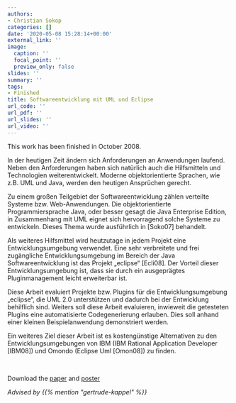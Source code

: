 ```yaml
---
authors:
- Christian Sokop
categories: []
date: '2020-05-08 15:28:14+00:00'
external_link: ''
image:
  caption: ''
  focal_point: ''
  preview_only: false
slides: ''
summary: ''
tags:
- Finished
title: Softwareentwicklung mit UML und Eclipse
url_code: ''
url_pdf: ''
url_slides: ''
url_video: ''
---
```


This work has been finished in October 2008.

In der heutigen Zeit ändern sich Anforderungen an Anwendungen laufend. Neben den Anforderungen haben sich natürlich auch die Hilfsmitteln und Technologien weiterentwickelt. Moderne objektorientierte Sprachen, wie z.B. UML und Java, werden den heutigen Ansprüchen gerecht.

Zu einem großen Teilgebiet der Softwareentwicklung zählen verteilte Systeme bzw. Web-Anwendungen. Die objektorientierte Programmiersprache Java, oder besser gesagt die Java Enterprise Edition, in Zusammenhang mit UML eignet sich hervorragend solche Systeme zu entwickeln. Dieses Thema wurde ausführlich in \[Soko07\] behandelt.

Als weiteres Hilfsmittel wird heutzutage in jedem Projekt eine Entwicklungsumgebung verwendet. Eine sehr verbreitete und frei zugängliche Entwicklungsumgebung im Bereich der Java Softwareentwicklung ist das Projekt „eclipse“ \[Ecli08\]. Der Vorteil dieser Entwicklungsumgebung ist, dass sie durch ein ausgeprägtes Pluginmanagement leicht erweiterbar ist.

Diese Arbeit evaluiert Projekte bzw. Plugins für die Entwicklungsumgebung „eclipse“, die UML 2.0 unterstützen und dadurch bei der Entwicklung behilflich sind. Weiters soll diese Arbeit evaluieren, inwieweit die getesteten Plugins eine automatisierte Codegenerierung erlauben. Dies soll anhand einer kleinen Beispielanwendung demonstriert werden.

Ein weiteres Ziel dieser Arbeit ist es kostengünstige Alternativen zu den Entwicklungsumgebungen von IBM (IBM Rational Application Developer \[IBM08\]) und Omondo (Eclipse Uml \[Omon08\]) zu finden.

&nbsp;

 Download the [paper](https://www.big.tuwien.ac.at/app/uploads/2016/10/Sokop_paper1.pdf) and [poster](https://www.big.tuwien.ac.at/app/uploads/2016/10/Sokop_poster_1.pdf)

*Advised by {{% mention "gertrude-kappel" %}}*